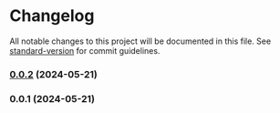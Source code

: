 # Changelog

All notable changes to this project will be documented in this file. See [standard-version](https://github.com/conventional-changelog/standard-version) for commit guidelines.

### [0.0.2](https://github.com/sudo-von/sudo-von-query/compare/v0.0.1...v0.0.2) (2024-05-21)

### 0.0.1 (2024-05-21)
